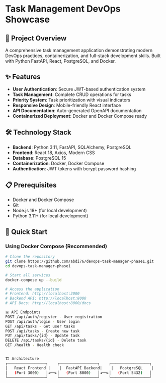 # Task Management DevOps Showcase

## 🚀 Project Overview
A comprehensive task management application demonstrating modern DevOps practices, containerization, and full-stack development skills. Built with Python FastAPI, React, PostgreSQL, and Docker.

## ✨ Features
- **User Authentication**: Secure JWT-based authentication system
- **Task Management**: Complete CRUD operations for tasks
- **Priority System**: Task prioritization with visual indicators
- **Responsive Design**: Mobile-friendly React interface
- **API Documentation**: Auto-generated OpenAPI documentation
- **Containerized Deployment**: Docker and Docker Compose ready

## 🛠 Technology Stack
- **Backend**: Python 3.11, FastAPI, SQLAlchemy, PostgreSQL
- **Frontend**: React 18, Axios, Modern CSS
- **Database**: PostgreSQL 15
- **Containerization**: Docker, Docker Compose
- **Authentication**: JWT tokens with bcrypt password hashing

## 📋 Prerequisites
- Docker and Docker Compose
- Git
- Node.js 18+ (for local development)
- Python 3.11+ (for local development)

## 🚀 Quick Start

### Using Docker Compose (Recommended)
```bash
# Clone the repository
git clone https://github.com/abdi76/devops-task-manager-phase1.git
cd devops-task-manager-phase1

# Start all services
docker-compose up --build

# Access the application
# Frontend: http://localhost:3000
# Backend API: http://localhost:8000
# API Docs: http://localhost:8000/docs

📊 API Endpoints
POST /api/auth/register - User registration
POST /api/auth/login - User login
GET /api/tasks - Get user tasks
POST /api/tasks - Create new task
PUT /api/tasks/{id} - Update task
DELETE /api/tasks/{id} - Delete task
GET /health - Health check


🏗 Architecture
┌─────────────────┐    ┌─────────────────┐    ┌─────────────────┐
│   React Frontend │    │  FastAPI Backend│    │   PostgreSQL    │
│   (Port 3000)   │◄──►│   (Port 8000)   │◄──►│   (Port 5432)   │
└─────────────────┘    └─────────────────┘    └─────────────────┘
